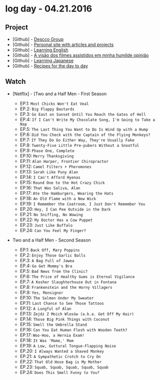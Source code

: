 # log day - 04.21.2016

## Project

- \[Github\] - [Descco Group](https://github.com/headquarters-solutions/descco.github.io)
- \[Github\] - [Personal site with articles and projects](https://github.com/headquarters-solutions/hemersonvianna.github.io) 
- \[Github\] - [Learning English](https://github.com/headquarters-solutions/donotgiveup.github.io)
- \[Github\] - [A visão dos filmes assistidos em minha humilde opinião](https://github.com/headquarters-solutions/imhomovies.github.io)
- \[Github\] - [Learning Japanese](https://github.com/headquarters-solutions/nihongobenkyou.github.io)
- \[Github\] - [Recipes for the day to day](https://github.com/headquarters-solutions/saborinstintivo.github.io)


## Watch

- \[Netflix\] - [Two and a Half Men - First Season
  - EP.1: `Most Chicks Won't Eat Veal`
  - EP.2: `Big Flappy Bastards`
  - EP.3: `Go East on Sunset Until You Reach the Gates of Hell`
  - EP.4: `If I Can't Write My Chocolate Song, I'm Going to Take a Nap`
  - EP.5: `The Last Thing You Want to Do Is Wind Up with a Hump`
  - EP.6: `Did You Check with the Captain of the Flying Monkeys?`
  - EP.7: `If They Do Go Either Way, They're Usually Fake`
  - EP.8: `Twenty-Five Little Pre-pubers Without a Snootful`
  - EP.9: `Phase One, Complete`
  - EP.10: `Merry Thanksgiving`
  - EP.11: `Alan Harper, Frontier Chiropractor`
  - EP.12: `Camel Filters + Pheromones`
  - EP.13: `Sarah Like Puny Alan`
  - EP.14: `I Can't Afford Hyenas`
  - EP.15: `Round One to the Hot Crazy Chick`
  - EP.16: `That Was Saliva, Alan`
  - EP.17: `Ate the Hamburgers, Wearing the Hats`
  - EP.18: `An Old Flame with a New Wick`
  - EP.19: `I Remember the Coatroom, I Just Don't Remember You`
  - EP.20: `Hey, I Can Pee Outside in the Dark`
  - EP.21: `No Sniffing, No Wowing`
  - EP.22: `My Doctor Has a Cow Puppet`
  - EP.23: `Just Like Buffalo`
  - EP.24: `Can You Feel My Finger?`

- Two and a Half Men - Second Season
  - EP.1: `Back Off, Mary Poppins`
  - EP.2: `Enjoy Those Garlic Balls`
  - EP.3: `A Bag Full of Jawea`
  - EP.4: `Go Get Mommy's Bra`
  - EP.5: `Bad News from the Clinic?`
  - EP.6: `The Price of Healthy Gums is Eternal Vigilance`
  - EP.7: `A Kosher Slaughterhouse Out in Fontana`
  - EP.8: `Frankenstein and the Horny Villagers`
  - EP.9: `Yes, Monsignor`
  - EP.10: `The Salmon Under My Sweater`
  - EP.11: `Last Chance to See Those Tattoos`
  - EP.12: `A Lungful of Alan`
  - EP.13: `Zejdz Z Moich Wlosów (a.k.a. Get Off My Hair)`
  - EP.14: `Those Big Pink Things with Coconut`
  - EP.15: `Smell the Umbrella Stand`
  - EP.16: `Can You Eat Human Flesh with Wooden Teeth?`
  - EP.17: `Woo-Hoo, a Hernia Exam!`
  - EP.18: `It Was 'Mame,' Mom`
  - EP.19: `A Low, Guttural Tongue-Flapping Noise`
  - EP.20: `I Always Wanted a Shaved Monkey`
  - EP.21: `A Sympathetic Crotch to Cry On`
  - EP.22: `That Old Hose Bag is My Mother`
  - EP.23: `Squab, Squab, Squab, Squab, Squab`
  - EP.24: `Does This Smell Funny to You?`
